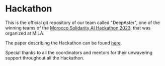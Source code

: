 # Hackathon
This is the official git repository of our team called "DeepAster", one of the winning teams of the [Morocco Solidarity AI Hackathon 2023](https://morocco-solidarity-hackathon.io), that was organized at MILA.

The paper describing the Hackathon can be found [here](https://arxiv.org/pdf/2311.08999.pdf).

Special thanks to all the coordinators and mentors for their unwavering support throughout all the Hackathon.
